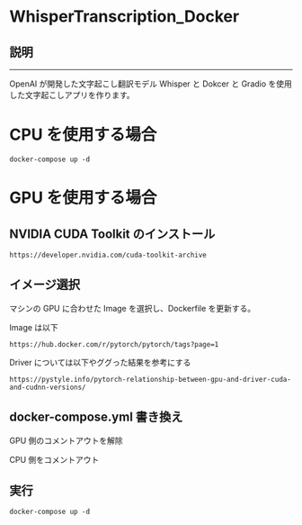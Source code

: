 # WhisperTranscription_Docker

## 説明

---

OpenAI が開発した文字起こし翻訳モデル Whisper と Dokcer と Gradio を使用した文字起こしアプリを作ります。

# CPU を使用する場合

```
docker-compose up -d
```

# GPU を使用する場合

## NVIDIA CUDA Toolkit のインストール

```
https://developer.nvidia.com/cuda-toolkit-archive
```

## イメージ選択

マシンの GPU に合わせた Image を選択し、Dockerfile を更新する。

Image は以下

```
https://hub.docker.com/r/pytorch/pytorch/tags?page=1
```

Driver については以下やググった結果を参考にする

```
https://pystyle.info/pytorch-relationship-between-gpu-and-driver-cuda-and-cudnn-versions/
```

## docker-compose.yml 書き換え

GPU 側のコメントアウトを解除

CPU 側をコメントアウト

## 実行

```
docker-compose up -d
```
